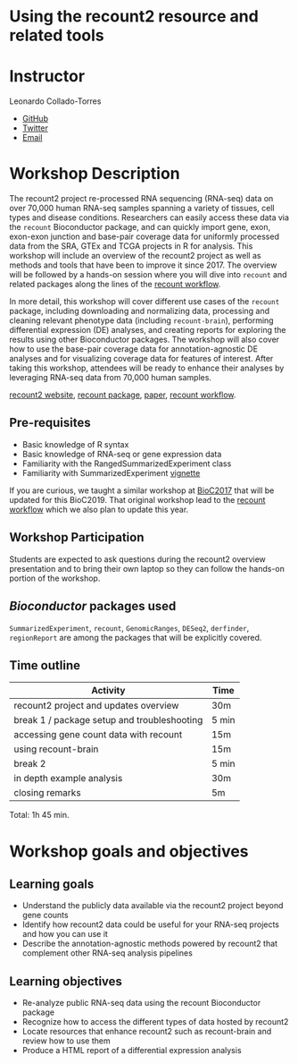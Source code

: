 # Using the recount2 resource and related tools

# Instructor

Leonardo Collado-Torres

* [GitHub](https://github.com/lcolladotor)
* [Twitter](https://twitter.com/fellgernon)
* [Email](mailto:lcolladotor@gmail.com)

# Workshop Description

The recount2 project re-processed RNA sequencing (RNA-seq) data on over 70,000 human RNA-seq samples spanning a variety of tissues, cell types and disease conditions. Researchers can easily access these data via the `recount` Bioconductor package, and can quickly import gene, exon, exon-exon junction and base-pair coverage data for uniformly processed data from the SRA, GTEx and TCGA projects in R for analysis. This workshop will include an overview of the recount2 project as well as methods and tools that have been to improve it since 2017. The overview will be followed by a hands-on session where you will dive into `recount` and related packages along the lines of the [recount workflow](http://bioconductor.org/packages/release/workflows/html/recountWorkflow.html).

In more detail, this workshop will cover different use cases of the `recount` package, including downloading and normalizing data, processing and cleaning relevant phenotype data (including `recount-brain`), performing differential expression (DE) analyses, and creating reports for exploring the results using other Bioconductor packages. The workshop will also cover how to use the base-pair coverage data for annotation-agnostic DE analyses and for visualizing coverage data for features of interest. After taking this workshop, attendees will be ready to enhance their analyses by leveraging RNA-seq data from 70,000 human samples.

[recount2 website](https://jhubiostatistics.shinyapps.io/recount/), [recount package](http://bioconductor.org/packages/recount), [paper](http://www.nature.com/nbt/journal/v35/n4/full/nbt.3838.html), [recount workflow](http://bioconductor.org/packages/release/workflows/html/recountWorkflow.html).

## Pre-requisites

* Basic knowledge of R syntax
* Basic knowledge of RNA-seq or gene expression data
* Familiarity with the RangedSummarizedExperiment class
* Familiarity with SummarizedExperiment [vignette](http://bioconductor.org/packages/release/bioc/vignettes/SummarizedExperiment/inst/doc/SummarizedExperiment.html)

If you are curious, we taught a similar workshop at [BioC2017](http://research.libd.org/recountWorkshop/) that will be updated for this BioC2019. That original workshop lead to the [recount workflow](http://bioconductor.org/packages/release/workflows/html/recountWorkflow.html) which we also plan to update this year.

## Workshop Participation

Students are expected to ask questions during the recount2 overview presentation and to bring their own laptop so they can follow the hands-on portion of the workshop.

## _Bioconductor_ packages used

`SummarizedExperiment`, `recount`, `GenomicRanges`, `DESeq2`, `derfinder`, `regionReport` are among the packages that will be explicitly covered.

## Time outline

| Activity                     | Time |
|------------------------------|------|
| recount2 project and updates overview                    | 30m  |
| break 1 / package setup and troubleshooting | 5 min |
| accessing gene count data with recount          | 15m  |
| using recount-brain | 15m   |
| break 2 | 5 min |
| in depth example analysis | 30m  |
| closing remarks | 5m |

Total: 1h 45 min.

# Workshop goals and objectives

## Learning goals

* Understand the publicly data available via the recount2 project beyond gene counts
* Identify how recount2 data could be useful for your RNA-seq projects and how you can use it
* Describe the annotation-agnostic methods powered by recount2 that complement other RNA-seq analysis pipelines

## Learning objectives

* Re-analyze public RNA-seq data using the recount Bioconductor package
* Recognize how to access the different types of data hosted by recount2
* Locate resources that enhance recount2 such as recount-brain and review how to use them
* Produce a HTML report of a differential expression analysis
